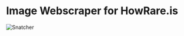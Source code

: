# Image Webscraper for HowRare.is

![Snatcher](https://github.com/romaklym/howrare.is_image_scraper/123_SolSnatcher#2907.png)
